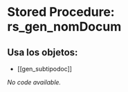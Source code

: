 # Stored Procedure: rs_gen_nomDocum

## Usa los objetos:
- [[gen_subtipodoc]]

*No code available.*
